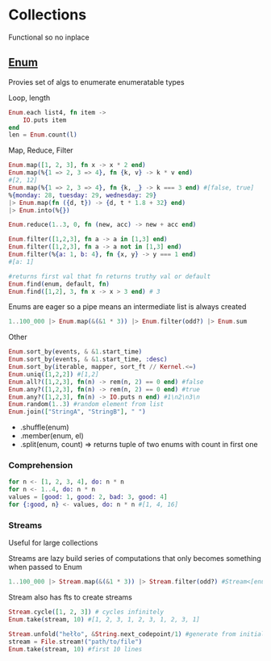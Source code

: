 # Collections

Functional so no inplace

## [Enum](https://hexdocs.pm/elixir/Enum.html)

Provies set of algs to enumerate enumeratable types

Loop, length

```elixir
Enum.each list4, fn item ->
	IO.puts item
end
len = Enum.count(l)
```

Map, Reduce, Filter

```elixir
Enum.map([1, 2, 3], fn x -> x * 2 end)
Enum.map(%{1 => 2, 3 => 4}, fn {k, v} -> k * v end)
#[2, 12]
Enum.map(%{1 => 2, 3 => 4}, fn {k, _} -> k === 3 end) #[false, true]
%{monday: 28, tuesday: 29, wednesday: 29}
|> Enum.map(fn ({d, t}) -> {d, t * 1.8 + 32} end)
|> Enum.into(%{})

Enum.reduce(1..3, 0, fn (new, acc) -> new + acc end)

Enum.filter([1,2,3], fn a -> a in [1,3] end)
Enum.filter([1,2,3], fn a -> a not in [1,3] end)
Enum.filter(%{a: 1, b: 4}, fn {x, y} -> y === 1 end)
#[a: 1]

#returns first val that fn returns truthy val or default
Enum.find(enum, default, fn)
Enum.find([1,2], 3, fn x -> x > 3 end) # 3
```

Enums are eager so a pipe means an intermediate list is always created

```elixir
1..100_000 |> Enum.map(&(&1 * 3)) |> Enum.filter(odd?) |> Enum.sum
```

Other

```elixir
Enum.sort_by(events, & &1.start_time)
Enum.sort_by(events, & &1.start_time, :desc)
Enum.sort_by(iterable, mapper, sort_ft // Kernel.<=)
Enum.uniq([1,2,2]) #[1,2]
Enum.all?([1,2,3], fn(n) -> rem(n, 2) == 0 end) #false
Enum.any?([1,2,3], fn(n) -> rem(n, 2) == 0 end) #true
Enum.any?([1,2,3], fn(n) -> IO.puts n end) #1\n2\n3\n
Enum.random(1..3) #random element from list
Enum.join(["StringA", "StringB"], " ")
```

- .shuffle(enum)
- .member(enum, el)
- .split(enum, count) => returns tuple of two enums with count in first one

### Comprehension

```elixir
for n <- [1, 2, 3, 4], do: n * n
for n <- 1..4, do: n * n
values = [good: 1, good: 2, bad: 3, good: 4]
for {:good, n} <- values, do: n * n #[1, 4, 16]
```

### Streams

Useful for large collections

Streams are lazy build series of computations that only becomes something when passed to Enum

```elixir
1..100_000 |> Stream.map(&(&1 * 3)) |> Stream.filter(odd?) #Stream<[enum: 1..100000, funs: [...]]>
```

Stream also has fts to create streams

```elixir
Stream.cycle([1, 2, 3]) # cycles infinitely
Enum.take(stream, 10) #[1, 2, 3, 1, 2, 3, 1, 2, 3, 1]

Stream.unfold("hełło", &String.next_codepoint/1) #generate from initial val
stream = File.stream!("path/to/file")
Enum.take(stream, 10) #first 10 lines
```

